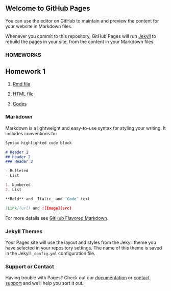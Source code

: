 ## Welcome to GitHub Pages

You can use the editor on GitHub to maintain and preview the content for your website in Markdown files.

Whenever you commit to this repository, GitHub Pages will run [Jekyll](https://jekyllrb.com/) to rebuild the pages in your site, from the content in your Markdown files.

### HOMEWORKS
## Homework 1
1. [Rmd file](https://github.com/BU-IE-582/fall-24-eylulgulluu/blob/main/2021402255.Rmd)

2. [HTML file](https://github.com/BU-IE-582/fall-24-eylulgulluu/blob/main/2021402255.nb.html)

3. [Codes](https://github.com/BU-IE-582/fall-24-eylulgulluu/blob/main/2021402255-Codes.Rmd)

### Markdown

Markdown is a lightweight and easy-to-use syntax for styling your writing. It includes conventions for

```markdown
Syntax highlighted code block

# Header 1
## Header 2
### Header 3

- Bulleted
- List

1. Numbered
2. List

**Bold** and _Italic_ and `Code` text

[Link](url) and ![Image](src)
```

For more details see [GitHub Flavored Markdown](https://guides.github.com/features/mastering-markdown/).

### Jekyll Themes

Your Pages site will use the layout and styles from the Jekyll theme you have selected in your repository settings. The name of this theme is saved in the Jekyll `_config.yml` configuration file.

### Support or Contact

Having trouble with Pages? Check out our [documentation](https://docs.github.com/categories/github-pages-basics/) or [contact support](https://support.github.com/contact) and we’ll help you sort it out.